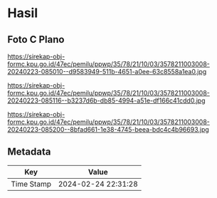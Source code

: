 # Hasil

## Foto C Plano

https://sirekap-obj-formc.kpu.go.id/47ec/pemilu/ppwp/35/78/21/10/03/3578211003008-20240223-085010--d9583949-511b-4651-a0ee-63c8558a1ea0.jpg

https://sirekap-obj-formc.kpu.go.id/47ec/pemilu/ppwp/35/78/21/10/03/3578211003008-20240223-085116--b3237d6b-db85-4994-a51e-df166c41cdd0.jpg

https://sirekap-obj-formc.kpu.go.id/47ec/pemilu/ppwp/35/78/21/10/03/3578211003008-20240223-085200--8bfad661-1e38-4745-beea-bdc4c4b96693.jpg


## Metadata

| Key        | Value               |
| ---------- | ------------------- |
| Time Stamp | 2024-02-24 22:31:28 |



